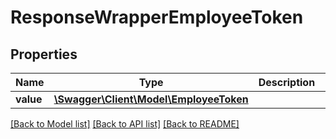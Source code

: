 # ResponseWrapperEmployeeToken

## Properties
Name | Type | Description | Notes
------------ | ------------- | ------------- | -------------
**value** | [**\Swagger\Client\Model\EmployeeToken**](EmployeeToken.md) |  | [optional] 

[[Back to Model list]](../README.md#documentation-for-models) [[Back to API list]](../README.md#documentation-for-api-endpoints) [[Back to README]](../README.md)


